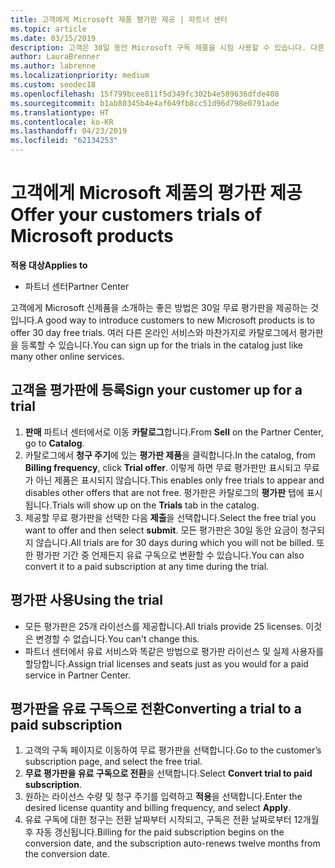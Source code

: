 ```yaml
---
title: 고객에게 Microsoft 제품 평가판 제공 | 파트너 센터
ms.topic: article
ms.date: 03/15/2019
description: 고객은 30일 동안 Microsoft 구독 제품을 시험 사용할 수 있습니다. 다른 많은 온라인 서비스와 마찬가지로 카탈로그에 이러한 평가판에 등록할 수 있습니다.
author: LauraBrenner
ms.author: labrenne
ms.localizationpriority: medium
ms.custom: seodec18
ms.openlocfilehash: 15f799bcee811f5d349fc302b4e589636dfde408
ms.sourcegitcommit: b1ab80345b4e4af649fb8cc51d96d798e0791ade
ms.translationtype: HT
ms.contentlocale: ko-KR
ms.lasthandoff: 04/23/2019
ms.locfileid: "62134253"
---
```

# <a name="offer-your-customers-trials-of-microsoft-products"></a><span data-ttu-id="70498-104">고객에게 Microsoft 제품의 평가판 제공</span><span class="sxs-lookup"><span data-stu-id="70498-104">Offer your customers trials of Microsoft products</span></span>

<span data-ttu-id="70498-105">**적용 대상**</span><span class="sxs-lookup"><span data-stu-id="70498-105">**Applies to**</span></span>

-  <span data-ttu-id="70498-106">파트너 센터</span><span class="sxs-lookup"><span data-stu-id="70498-106">Partner Center</span></span>

<span data-ttu-id="70498-107">고객에게 Microsoft 신제품을 소개하는 좋은 방법은 30일 무료 평가판을 제공하는 것입니다.</span><span class="sxs-lookup"><span data-stu-id="70498-107">A good way to introduce customers to new Microsoft products is to offer 30 day free trials.</span></span> <span data-ttu-id="70498-108">여러 다른 온라인 서비스와 마찬가지로 카탈로그에서 평가판을 등록할 수 있습니다.</span><span class="sxs-lookup"><span data-stu-id="70498-108">You can sign up for the trials in the catalog just like many other online services.</span></span>  

## <a name="sign-your-customer-up-for-a-trial"></a><span data-ttu-id="70498-109">고객을 평가판에 등록</span><span class="sxs-lookup"><span data-stu-id="70498-109">Sign your customer up for a trial</span></span>

1.  <span data-ttu-id="70498-110">**판매** 파트너 센터에서로 이동 **카탈로그**합니다.</span><span class="sxs-lookup"><span data-stu-id="70498-110">From **Sell** on the Partner Center, go to **Catalog**.</span></span> 
2.  <span data-ttu-id="70498-111">카탈로그에서 **청구 주기**에 있는 **평가판 제품**을 클릭합니다.</span><span class="sxs-lookup"><span data-stu-id="70498-111">In the catalog, from **Billing frequency**, click **Trial offer**.</span></span> <span data-ttu-id="70498-112">이렇게 하면 무료 평가판만 표시되고 무료가 아닌 제품은 표시되지 않습니다.</span><span class="sxs-lookup"><span data-stu-id="70498-112">This enables only free trials to appear and disables other offers that are not free.</span></span> <span data-ttu-id="70498-113">평가판은 카탈로그의 **평가판** 탭에 표시됩니다.</span><span class="sxs-lookup"><span data-stu-id="70498-113">Trials will show up on the **Trials** tab in the catalog.</span></span>
3.  <span data-ttu-id="70498-114">제공할 무료 평가판을 선택한 다음 **제출**을 선택합니다.</span><span class="sxs-lookup"><span data-stu-id="70498-114">Select the free trial you want to offer and then select **submit**.</span></span> <span data-ttu-id="70498-115">모든 평가판은 30일 동안 요금이 청구되지 않습니다.</span><span class="sxs-lookup"><span data-stu-id="70498-115">All trials are for 30 days during which you will not be billed.</span></span> <span data-ttu-id="70498-116">또한 평가판 기간 중 언제든지 유료 구독으로 변환할 수 있습니다.</span><span class="sxs-lookup"><span data-stu-id="70498-116">You can also convert it to a paid subscription at any time during the trial.</span></span>

## <a name="using-the-trial"></a><span data-ttu-id="70498-117">평가판 사용</span><span class="sxs-lookup"><span data-stu-id="70498-117">Using the trial</span></span>

- <span data-ttu-id="70498-118">모든 평가판은 25개 라이선스를 제공합니다.</span><span class="sxs-lookup"><span data-stu-id="70498-118">All trials provide 25 licenses.</span></span> <span data-ttu-id="70498-119">이것은 변경할 수 없습니다.</span><span class="sxs-lookup"><span data-stu-id="70498-119">You can't change this.</span></span>
- <span data-ttu-id="70498-120">파트너 센터에서 유료 서비스와 똑같은 방법으로 평가판 라이선스 및 실제 사용자를 할당합니다.</span><span class="sxs-lookup"><span data-stu-id="70498-120">Assign trial licenses and seats just as you would for a paid service in Partner Center.</span></span>

## <a name="converting-a-trial-to-a-paid-subscription"></a><span data-ttu-id="70498-121">평가판을 유료 구독으로 전환</span><span class="sxs-lookup"><span data-stu-id="70498-121">Converting a trial to a paid subscription</span></span>

1.  <span data-ttu-id="70498-122">고객의 구독 페이지로 이동하여 무료 평가판을 선택합니다.</span><span class="sxs-lookup"><span data-stu-id="70498-122">Go to the customer’s subscription page, and select the free trial.</span></span>
2.  <span data-ttu-id="70498-123">**무료 평가판을 유료 구독으로 전환**을 선택합니다.</span><span class="sxs-lookup"><span data-stu-id="70498-123">Select **Convert trial to paid subscription**.</span></span>
3.  <span data-ttu-id="70498-124">원하는 라이선스 수량 및 청구 주기를 입력하고 **적용**을 선택합니다.</span><span class="sxs-lookup"><span data-stu-id="70498-124">Enter the desired license quantity and billing frequency, and select **Apply**.</span></span>
4.  <span data-ttu-id="70498-125">유료 구독에 대한 청구는 전환 날짜부터 시작되고, 구독은 전환 날짜로부터 12개월 후 자동 갱신됩니다.</span><span class="sxs-lookup"><span data-stu-id="70498-125">Billing for the paid subscription begins on the conversion date, and the subscription auto-renews twelve months from the conversion date.</span></span> 

